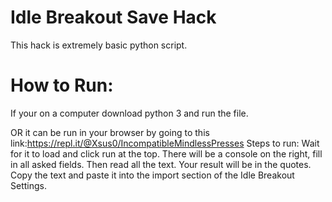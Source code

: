 # Idle Breakout Save Hack
This hack is extremely basic python script.

# How to Run:

If your on a computer download python 3 and run the file.

OR it can be run in your browser by going to this link:https://repl.it/@Xsus0/IncompatibleMindlessPresses
Steps to run: Wait for it to load and click run at the top. There will be a console on the right, fill in all asked fields. Then read all the text. Your result will be in the quotes. Copy the text and paste it into the import section of the Idle Breakout Settings.

